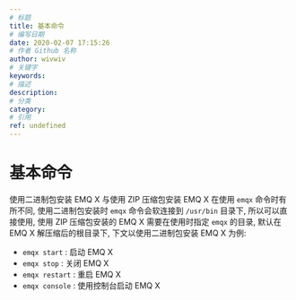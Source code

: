 ```yaml
---
# 标题
title: 基本命令
# 编写日期
date: 2020-02-07 17:15:26
# 作者 Github 名称
author: wivwiv
# 关键字
keywords:
# 描述
description:
# 分类
category: 
# 引用
ref: undefined
---
```


# 基本命令

使用二进制包安装 EMQ X 与使用 ZIP 压缩包安装 EMQ X 在使用 `emqx` 命令时有所不同, 使用二进制包安装时 `emqx` 命令会软连接到 `/usr/bin` 目录下, 所以可以直接使用, 使用 ZIP 压缩包安装的 EMQ X 需要在使用时指定 `emqx` 的目录, 默认在 EMQ X 解压缩后的根目录下, 下文以使用二进制包安装 EMQ X 为例:

+ `emqx start` : 启动 EMQ X
+ `emqx stop` : 关闭 EMQ X
+ `emqx restart` : 重启 EMQ X
+ `emqx console` : 使用控制台启动 EMQ X